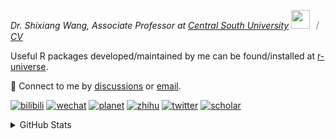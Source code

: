 
<p><em>Dr. Shixiang Wang, Associate Professor at <a href="https://en.csu.edu.cn/">Central South University</a> <img src="https://media.giphy.com/media/WUlplcMpOCEmTGBtBW/giphy.gif" width="30">  ｜ <a href="https://shixiangwang.github.io/cv-shixiang/">CV</a>
</em></p>

Useful R packages developed/maintained by me can be found/installed at [r-universe](https://shixiangwang.r-universe.dev/).

💬 Connect to me by
[discussions](https://github.com/ShixiangWang/self-study/discussions) or [email](mailto:shixiang1994wang@gmail.com). 

[![bilibili](https://img.shields.io/badge/王诗翔-B站-yellow)](https://space.bilibili.com/11553374) [![wechat](https://img.shields.io/badge/王诗翔-微信公众号-important)](https://shixiangwang.github.io/home/logo/qrcode.jpg) [![planet](https://img.shields.io/badge/王诗翔-知识星球-blueviolet)](https://t.zsxq.com/rBqbIei)  [![zhihu](https://img.shields.io/badge/王诗翔-知乎-blue)](https://www.zhihu.com/people/shixiangwang) [![twitter](https://img.shields.io/badge/WangShxiang-twitter-ff69b4)](https://twitter.com/WangShxiang) [![scholar](https://img.shields.io/badge/ShixiangWang-Scholar-00ffff)](https://scholar.google.com/citations?user=FvNp0NkAAAAJ) 

<details>
 
<summary>GitHub Stats</summary>


<!--START_SECTION:waka-->
**🐱 My GitHub Data** 

> 📦 5.0 MB Used in GitHub's Storage 
 > 
> 🏆 605 Contributions in the Year 2025
 > 
> 🚫 Not Opted to Hire
 > 
> 📜 100 Public Repositories 
 > 
> 🔑 30 Private Repositories 
 > 
**I'm an Early 🐤** 

```text
🌞 Morning                2302 commits        ████░░░░░░░░░░░░░░░░░░░░░   16.72 % 
🌆 Daytime                5884 commits        ███████████░░░░░░░░░░░░░░   42.75 % 
🌃 Evening                4640 commits        ████████░░░░░░░░░░░░░░░░░   33.71 % 
🌙 Night                  939 commits         ██░░░░░░░░░░░░░░░░░░░░░░░   06.82 % 
```
📅 **I'm Most Productive on Tuesday** 

```text
Monday                   2166 commits        ████░░░░░░░░░░░░░░░░░░░░░   15.74 % 
Tuesday                  2537 commits        █████░░░░░░░░░░░░░░░░░░░░   18.43 % 
Wednesday                2308 commits        ████░░░░░░░░░░░░░░░░░░░░░   16.77 % 
Thursday                 2219 commits        ████░░░░░░░░░░░░░░░░░░░░░   16.12 % 
Friday                   2085 commits        ████░░░░░░░░░░░░░░░░░░░░░   15.15 % 
Saturday                 1058 commits        ██░░░░░░░░░░░░░░░░░░░░░░░   07.69 % 
Sunday                   1392 commits        ███░░░░░░░░░░░░░░░░░░░░░░   10.11 % 
```


**I Mostly Code in R** 

```text
R                        87 repos            ██████████████░░░░░░░░░░░   54.04 % 
HTML                     24 repos            ████░░░░░░░░░░░░░░░░░░░░░   14.91 % 
Python                   7 repos             █░░░░░░░░░░░░░░░░░░░░░░░░   04.35 % 
SCSS                     3 repos             ░░░░░░░░░░░░░░░░░░░░░░░░░   01.86 % 
Lua                      1 repo              ░░░░░░░░░░░░░░░░░░░░░░░░░   00.62 % 
```




 Last Updated on 05/08/2025 19:05:52 UTC
<!--END_SECTION:waka-->

> These Readme stats are generated using github action [awesome-readme-stats](https://github.com/anmol098/waka-readme-stats)

-----

**NOTE: Top languages does not indicate my skill level or anything like that. It is just a metric of which languages have been hosted by me on GitHub based on the usage across repositories.**

</details>
